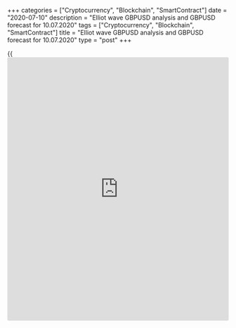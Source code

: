 +++
categories = ["Cryptocurrency", "Blockchain", "SmartContract"]
date = "2020-07-10"
description = "Elliot wave GBPUSD analysis and GBPUSD forecast for 10.07.2020"
tags = ["Cryptocurrency", "Blockchain", "SmartContract"]
title = "Elliot wave GBPUSD analysis and GBPUSD forecast for 10.07.2020"
type = "post"
+++

{{<iframe id="large-banner" src="https://www.bounty.group/#slide=11.0" width="100%" height="600" scrolling="no" style="border: 0px solid rgb(216, 221, 230); border-radius: 3px;">}}

July 10, 2020

July 10, 2020

GBP/USD: Elliott wave analysis and forecast for 10.07.2020 –
17.07.2020Alex Geuta

## The pair [GBP/USD][1] remains likely to grow. Estimated pivot point
is at the level of 1.2439.

 **Main scenario:** consider long positions from corrections above the
level of 1.2439 with the target in 1.2820 – 1.3150.

 **Alternative scenario:** breakout and consolidation below the level of
1.2439 will allow the pair to continue declining to the levels of 1.2245
– 1.2065.

 **Analysis:** supposedly, the fifth wave of a larger degree V finished
developing on the [GBP/USD][1] [daily](https://www.fintecher.org/2020/03/03/forex-trading-daily-strategy/) time frame, with wave (С) of V
completed inside. On the 4-hour time frame the first inceptive wave of a
new trend (1) of 1 and a correction is completed in the form of wave 2
of (1) which took the form of a flat. On the H1 time frame, apparently,
wave (3) has started developing, inside which the first wave of a
smaller degree 1 of (3) is developing. If the presumption is correct,
the pair will continue to rise to the levels of 1.2820 – 1.3150. The
level of 1.2439 is critical in this scenario as the breakout of it will
enable the pair to continue declining to the levels of 1.2245 – 1.2065.

![LiteForex: Elliot wave GBPUSD analysis and GBPUSD forecast for
10.07.2020 – 17.07.2020][2]

![LiteForex: Elliot wave GBPUSD analysis and GBPUSD forecast for
10.07.2020 – 17.07.2020][3]

![LiteForex: Elliot wave GBPUSD analysis and GBPUSD forecast for
10.07.2020 – 17.07.2020][4]

* * *

P.S. Did you like my article? Share it in social networks: it will be
the best “thank you" :)

Ask me questions and comment below. I’ll be glad to answer your
questions and give necessary explanations.

 **Useful links:**

  * I recommend trying to trade with a reliable broker [here][5]. The system allows you to trade by yourself or copy successful traders from all across the globe.
  * Use my promo-code BLOG for getting deposit bonus 50% on LiteForex platform. Just enter this code in the appropriate field while [depositing][6] your trading account.
  * Telegram channel with high-quality analytics, Forex reviews, training articles, and other useful things for traders <t.me/liteforex>

## Price chart of GBPUSD in real time mode

![GBP/USD: Elliott wave analysis and forecast for 10.07.2020 –
17.07.2020][7]

The content of this article reflects the author’s opinion and does not
necessarily reflect the official position of LiteForex. The material
published on this page is provided for informational purposes only and
should not be considered as the provision of investment advice for the
purposes of Directive 2004/39/EC.

Rate this article:

{{value}}

( {{count}} {{title}} )

   1. my.liteforex.com/ru/trading/chart?symbol=GBPUSD
   2. cdn.liteforex.com/cache/uploads/blog_post/wave-analisys/10-07-2020/GBPUSDH1.png?w=30&s=e8ceba8dad1ff07f57fc9ba8579db348
   3. cdn.liteforex.com/cache/uploads/blog_post/wave-analisys/10-07-2020/GBPUSDH4.png?w=30&s=e545a13cda4f75de116fa612ebefec97
   4. cdn.liteforex.com/cache/uploads/blog_post/wave-analisys/10-07-2020/GBPUSDDaily.png?w=30&s=1609a64675c38b7798d065b0724a265c
   5. my.liteforex.com/?category=analysts-opinions&slug=gbpusd-elliott-wave-analysis-and-forecast-for-10072020---17072020&openPopup=%2Fregistration%2Fpopup&utm_source=blog&utm_medium=article&utm_campaign=bonus
   6. my.liteforex.com/deposit/?category=analysts-opinions&slug=gbpusd-elliott-wave-analysis-and-forecast-for-10072020---17072020&promo_code=BLOG&utm_source=blog&utm_medium=article&utm_campaign=bonus
   7. cdn.liteforex.com/cache/uploads/blog_post/wave-analisys/Previews-elliot-waves/gbpusd-elliott-wave-analysis-liteforex-blog-preview.jpeg?q=75&w=1000&s=0d042bd637693ed127c09a44dbcbf42e